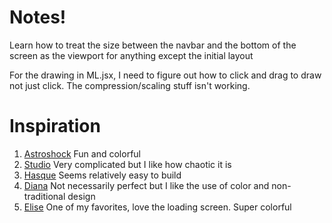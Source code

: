 # Notes!

Learn how to treat the size between the navbar and the bottom of the screen as the viewport for anything except the initial layout

For the drawing in ML.jsx, I need to figure out how to click and drag to draw not just click.
The compression/scaling stuff isn't working. 



# Inspiration

1. [Astroshock](https://astroshock.com/)
Fun and colorful
2. [Studio](https://www.netdreams.co.uk/)
Very complicated but I like how chaotic it is
3. [Hasque](https://hasque.com/)
Seems relatively easy to build
4. [Diana](https://diana.lu/)
Not necessarily perfect but I like the use of color and non-traditional design
5. [Elise](https://elisekim.co/)
One of my favorites, love the loading screen. Super colorful 